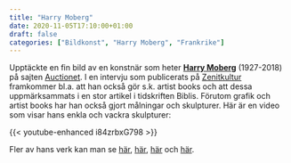 ```yaml
---
title: "Harry Moberg"
date: 2020-11-05T17:10:00+01:00
draft: false
categories: ["Bildkonst", "Harry Moberg", "Frankrike"]
---
```


Upptäckte en fin bild av en konstnär som heter [**Harry Moberg**](https://sv.wikipedia.org/wiki/Harry_Moberg) (1927-2018) på sajten  [Auctionet](https://web.archive.org/web/20201105162005/https://auctionet.com/sv/1490649-harry-moberg-farglitografi-signerad-och-numrerad-13-40/images). I en intervju som publicerats på [Zenitkultur](https://web.archive.org/web/20200808202751/https://www.zenitkultur.com/artist.php?id=1361) framkommer bl.a. att han också gör s.k. artist books och att dessa uppmärksammats i en stor artikel i tidskriften Biblis. Förutom grafik och artist books har han också gjort målningar och skulpturer. Här är en video som visar hans enkla och vackra skulpturer:

{{< youtube-enhanced i84zrbxG798 >}}

Fler av hans verk kan man se [här](https://web.archive.org/web/20201105163718/http://www.nordensljus.se/2019/09/utstallning-november-2019/), [här](https://web.archive.org/web/20201105164007/http://www.leilaskonstbutik.se/KB%20391.htm), [här](https://web.archive.org/web/20201105165024/https://auctionet.com/sv/1309139-kustparti-jylland-olja-pa-panna-signerad-moberg/images) och [här](https://web.archive.org/web/20201105164513/https://www.bukowskis.com/sv/bukipedia/19771-harry-moberg).

